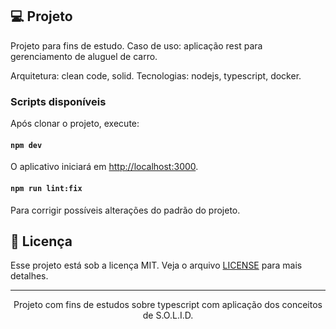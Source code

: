 ## 💻 Projeto

Projeto para fins de estudo.
Caso de uso: aplicação rest para gerenciamento de aluguel de carro.

Arquitetura: clean code, solid.
Tecnologias: nodejs, typescript, docker.

### Scripts disponíveis

Após clonar o projeto, execute:

#### `npm dev`

O aplicativo iniciará em [http://localhost:3000](http://localhost:3000).

#### `npm run lint:fix`

Para corrigir possíveis alterações do padrão do projeto.


## 📝 Licença

Esse projeto está sob a licença MIT. Veja o arquivo [LICENSE](LICENSE) para mais detalhes.

---

<p align="center">
  Projeto com fins de estudos sobre typescript com aplicação dos conceitos de S.O.L.I.D.
</p>





